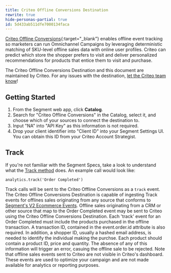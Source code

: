 ```yaml
---
title: Criteo Offline Conversions Destination
rewrite: true
hide-personas-partial: true
id: 5d433ab511dfe7000134faca
---
```

[Criteo Offline Conversions](https://www.criteo.com/?utm_source=segmentio&utm_medium=docs&utm_campaign=partners){:target="_blank”} enables offline event tracking so marketers can run Omnichannel Campaigns by leveraging deterministic matching of SKU-level offline sales data with online user profiles.  Criteo can predict which store the shopper prefers to visit and deliver personalized recommendations for products that entice them to visit and purchase.

The Criteo Offline Conversions Destination and this document are maintained by Criteo. For any issues with the destination, [let the Criteo team know](mailto:support@criteo.com)!


## Getting Started



1. From the Segment web app, click **Catalog**.
2. Search for "Criteo Offline Conversions" in the Catalog, select it, and choose which of your sources to connect the destination to.
3. Input "NA" into "API Key" as this information is not required.
4. Drop your client identifier into "Client ID" into your Segment Settings UI.  You can obtain this ID from your Criteo Account Strategist.

## Track

If you're not familiar with the Segment Specs, take a look to understand what the [Track method](/docs/connections/spec/track/) does. An example call would look like:

```
analytics.track('Order Completed')
```

Track calls will be sent to the Criteo Offline Conversions as a `track` event. The Criteo Offline Conversions Destination is capable of ingesting Track events for offlines sales originating from any source that conforms to [Segment's V2 Ecommerce Events](/docs/connections/spec/ecommerce/v2/). Offline sales originating from a CRM or other source that map to the Order Completed event may be sent to Criteo using the Criteo Offline Conversions Destination. Each 'track' event for an Order Completed must include the products purchased in the offline transaction. A transaction ID, contained in the event.order.id attribute is also required. In addition, a shopper ID, usually a hashed email address, is needed to identify the individual making the purchse. Each product should contain a product ID, price and quantity. The absence of any of this information will trigger an error, casuing the offline sale to be rejected. Note that offline sales events sent to Criteo are not visible in Criteo's dashboard. These events are used to optimize your campaign and are not made available for analytics or reporting purposes.
